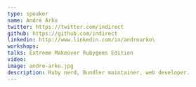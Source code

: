 ```yaml
---
type: speaker
name: André Arko
twitter: https://twitter.com/indirect
github: https://github.com/indirect
linkedin: http://www.linkedin.com/in/andrearko\
workshops:
talks: Extreme Makeover Rubygems Edition
video: 
image: andre-arko.jpg
description: Ruby nerd, Bundler maintainer, web developer.
---
```


